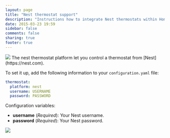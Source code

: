 ```yaml
---
layout: page
title: "Nest thermostat support"
description: "Instructions how to integrate Nest thermostats within Home Assistant."
date: 2015-03-23 19:59
sidebar: false
comments: false
sharing: true
footer: true
---
```


<img src='/images/supported_brands/nest_thermostat.png' class='brand pull-right' />
The nest thermostat platform let you control a thermostat from [Nest](https://nest.com).

To set it up, add the following information to your `configuration.yaml` file:

```yaml
thermostat:
  platform: nest
  username: USERNAME
  password: PASSWORD
```

Configuration variables:

- **username** (*Required*): Your Nest username.
- **password** (*Required*): Your Nest password.

<p class='img'>
  <img src='{{site_root}}/images/screenshots/nest-thermostat-card.png' />
</p>
